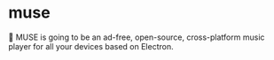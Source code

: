 # muse
🎵 MUSE is going to be an ad-free, open-source, cross-platform music player for all your devices based on Electron. 
